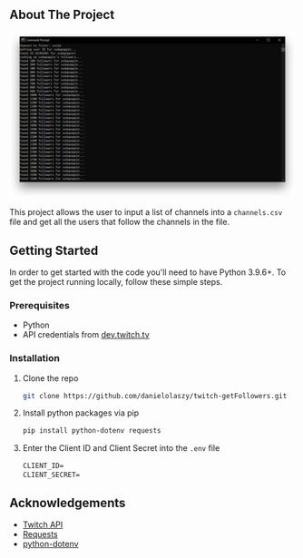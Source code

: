 <!-- ABOUT THE PROJECT -->

## About The Project

[![Product Name Screen Shot][product-screenshot]](https://github.com/danielolaszy/twitch-getFollowers)

This project allows the user to input a list of channels into a `channels.csv` file and get all the users that follow the channels in the file.

## Getting Started

In order to get started with the code you'll need to have Python 3.9.6+. To get the project running locally, follow these simple steps.

### Prerequisites

- Python
- API credentials from [dev.twitch.tv](https://dev.twitch.tv/)

### Installation

1. Clone the repo
   ```sh
   git clone https://github.com/danielolaszy/twitch-getFollowers.git
   ```
2. Install python packages via pip
   ```sh
   pip install python-dotenv requests
   ```
3. Enter the Client ID and Client Secret into the `.env` file
   ```JS
   CLIENT_ID=
   CLIENT_SECRET=
   ```

<!-- ACKNOWLEDGEMENTS -->

## Acknowledgements

- [Twitch API](https://dev.twitch.tv/docs/api/)
- [Requests](https://docs.python-requests.org/en/master/)
- [python-dotenv](https://github.com/theskumar/python-dotenv)

<!-- MARKDOWN LINKS & IMAGES -->
<!-- https://www.markdownguide.org/basic-syntax/#reference-style-links -->

[product-screenshot]: images/screenshot.png
